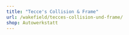```yaml
---
title: "Tecce's Collision & Frame"
url: /wakefield/tecces-collision-und-frame/
shop: Autowerkstatt
---
```

